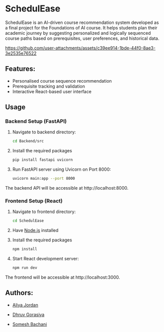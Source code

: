 # SchedulEase
SchedulEase is an AI-driven course recommendation system developed as a 
final project for the Foundations of AI course. It helps students plan their 
academic journey by suggesting personalized and logically sequenced course paths 
based on prerequisites, user preferences, and historical data.

https://github.com/user-attachments/assets/c39ee914-1bde-44f0-8ae3-3e2535e76522

## Features:
* Personalised course sequence recommendation
* Prerequisite tracking and validation
* Interactive React-based user interface
  
## Usage
### Backend Setup (FastAPI)
1. Navigate to backend directory:

    ```bash
    cd Backend/src
    ```

2. Install the required packages

    ```bash
    pip install fastapi uvicorn
    ```

 3. Run FastAPI server using Uvicorn on Port 8000:

    ```bash
    uvicorn main:app --port 8000
    ```

The backend API will be accessible at http://localhost:8000.

### Frontend Setup (React)
1. Navigate to frontend directory:

    ```bash
    cd SchedulEase
    ```

2. Have [Node.js](https://nodejs.org/) installed

3. Install the required packages

     ```bash
     npm install
     ```

 5. Start React development server:

    ```bash
    npm run dev
    ```
The frontend will be accessible at http://localhost:3000.

## Authors:
* [Aliya Jordan](https://github.com/aliyajo)

* [Dhruv Gorasiya](https://github.com/DhruvGorasiya)

* [Somesh Bachani](https://github.com/BachaniS)


